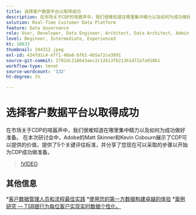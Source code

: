 ```yaml
---
title: 选择客户数据平台以取得成功
description: 在市场关于CDP的喧嚣声中，我们很难知道在哪里集中精力以及如何为成功做好准备。
solution: Real-Time Customer Data Platform
feature: Data Governance
role: User, Developer, Data Engineer, Architect, Data Architect, Admin, Leader
level: Beginner, Intermediate, Experienced
kt: 10633
thumbnail: 344312.jpeg
exl-id: 434fd1c4-e7f1-40a8-bf61-4b5a72ce3091
source-git-commit: 1792dc318643aec2c12613f621361d72a7a918b1
workflow-type: tm+mt
source-wordcount: '132'
ht-degree: 1%

---
```


# 选择客户数据平台以取得成功

在市场关于CDP的喧嚣声中，我们很难知道在哪里集中精力以及如何为成功做好准备。 在本次研讨会中，Adobe的Matt Skinner和Kevin Cobourn展示了CDP可以提供的价值，提供了5个关键评估标准，并分享了您现在可以采取的步骤以开始为CDP成功做准备。

>[!VIDEO](https://video.tv.adobe.com/v/344312/?quality=12&learn=on)

## 其他信息

*[客户数据管理人员和流程最佳实践](people-and-process.md)
*[使用您的第一方数据构建卓越的体验](https://experienceleague.adobe.com/docs/events/customer-data-management-voices-recordings/industry/build-superb-experiences-with-your-first-party-data.html)
*[案例研究 — TSB银行为每位客户实现实时数据个性化。](https://business.adobe.com/customer-success-stories/tsb-case-study.html)

